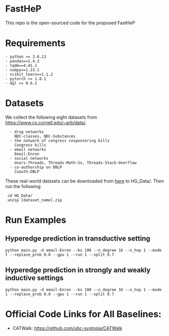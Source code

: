 # FastHeP

This repo is the open-sourced code for the proposed FastHeP

# Requirements

    - python >= 3.6.13
    - pandas==1.4.3
    - tqdm==4.41.1
    - numpy==1.23.1
    - scikit_learn==1.1.2
    - pytorch >= 1.8.1
    - dgl >= 0.6.1

# Datasets
   We collect the following eight datasets from https://www.cs.cornell.edu/~arb/data/. 
   
      - drug networks
        NDC-classes, NDC-Substances
      - the network of congress cosponsoring bills
        Congress bills
      - email networks 
        Email-Enron
      - social networks 
        Users-Threads, Threads-Math-Sx, Threads-Stack-Overflow
      - co-authorship on DBLP 
        Coauth-DBLP
            
   These real-world datasets can be downloaded from [here](https://www.cs.cornell.edu/~arb/data/) to HG_Data/. Then run the following: 

     cd HG_Data/
     unzip [dataset_name].zip

     
# Run Examples
  ## Hyperedge prediction in transductive setting
  
    python main.py -d email-Enron --bs 100 --n_degree 16 --n_hop 1 --mode t --replace_prob 0.8 --gpu 1 --run 1 --split 0.7  
  
  ## Hyperedge prediction in strongly and weakly inductive settings
  
    python main.py -d email-Enron --bs 100 --n_degree 16 --n_hop 1 --mode i --replace_prob 0.8 --gpu 1 --run 1 --split 0.7  


# Official Code Links for All Baselines:
- CATWalk: https://github.com/ubc-systopia/CATWalk

